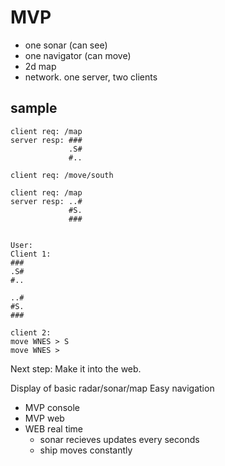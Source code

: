 # MVP
+ one sonar (can see)
+ one navigator (can move)
+ 2d map
+ network. one server, two clients

## sample 
```
client req: /map
server resp: ### 
             .S#
			 #..

client req: /move/south

client req: /map
server resp: ..#
			 #S.
			 ###


User:
Client 1:
###
.S#
#..

..#
#S.
###

client 2:
move WNES > S
move WNES >
```

Next step:
Make it into the web.

Display of basic radar/sonar/map
Easy navigation



- MVP console
- MVP web
- WEB real time
  - sonar recieves updates every seconds
  - ship moves constantly
